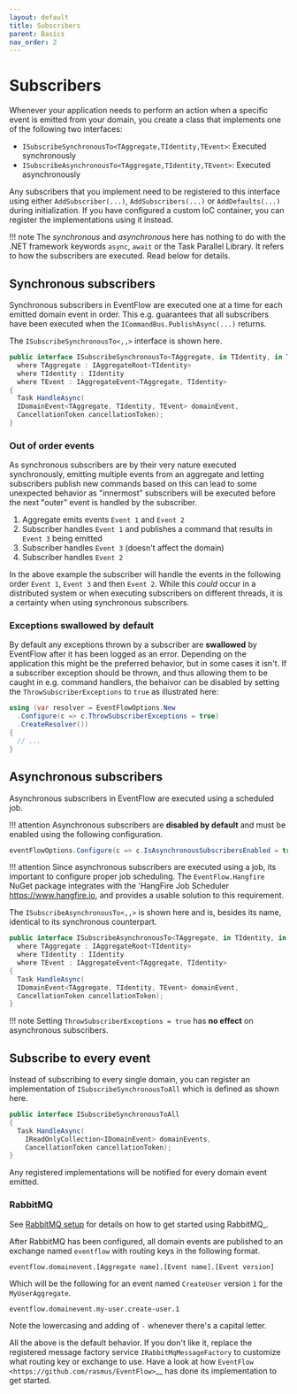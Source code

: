 ```yaml
---
layout: default
title: Subscribers
parent: Basics
nav_order: 2
---
```


# Subscribers

Whenever your application needs to perform an action when a specific 
event is emitted from your domain, you create a class that implements
one of the following two interfaces:

-  `ISubscribeSynchronousTo<TAggregate,TIdentity,TEvent>`: Executed
   synchronously
-  `ISubscribeAsynchronousTo<TAggregate,TIdentity,TEvent>`: Executed
   asynchronously

Any subscribers that you implement need to be registered to this interface
using either `AddSubscriber(...)`, `AddSubscribers(...)` or
`AddDefaults(...)` during initialization. If you have configured a
custom IoC container, you can register the implementations using it
instead.

!!! note
    The *synchronous* and *asynchronous* here has nothing to do
    with the .NET framework keywords `async`, `await` or the Task
    Parallel Library. It refers to how the subscribers are executed. Read
    below for details.


## Synchronous subscribers

Synchronous subscribers in EventFlow are executed one at a time for each
emitted domain event in order. This e.g. guarantees that all subscribers
have been executed when the `ICommandBus.PublishAsync(...)` returns.

The `ISubscribeSynchronousTo<,,>` interface is shown here.

```csharp
public interface ISubscribeSynchronousTo<TAggregate, in TIdentity, in TEvent>
  where TAggregate : IAggregateRoot<TIdentity>
  where TIdentity : IIdentity
  where TEvent : IAggregateEvent<TAggregate, TIdentity>
{
  Task HandleAsync(
  IDomainEvent<TAggregate, TIdentity, TEvent> domainEvent,
  CancellationToken cancellationToken);
}
```

### Out of order events

As synchronous subscribers are by their very nature executed
synchronously, emitting multiple events from an aggregate and letting
subscribers publish new commands based on this can lead to some
unexpected behavior as "innermost" subscribers will be executed before
the next "outer" event is handled by the subscriber.

1. Aggregate emits events `Event 1` and `Event 2`
2. Subscriber handles `Event 1` and publishes a command that results
   in `Event 3` being emitted
3. Subscriber handles `Event 3` (doesn't affect the domain)
4. Subscriber handles `Event 2`

In the above example the subscriber will handle the events in the
following order `Event 1`, `Event 3` and then `Event 2`. While
this *could* occur in a distributed system or when executing subscribers on
different threads, it is a certainty when using synchronous subscribers.


### Exceptions swallowed by default

By default any exceptions thrown by a subscriber are **swallowed**
by EventFlow after it has been logged as an error. Depending on the
application this might be the preferred behavior, but in some cases
it isn't. If a subscriber exception should be thrown, and thus allowing
them to be caught in e.g. command handlers, the behaivor can be disabled
by setting the `ThrowSubscriberExceptions` to `true` as illustrated
here:


```csharp
using (var resolver = EventFlowOptions.New
  .Configure(c => c.ThrowSubscriberExceptions = true)
  .CreateResolver())
{
  // ...
}
```

## Asynchronous subscribers

Asynchronous subscribers in EventFlow are executed using a scheduled job.

!!! attention
    Asynchronous subscribers are **disabled by default** and must be
    enabled using the following configuration.

```csharp
eventFlowOptions.Configure(c => c.IsAsynchronousSubscribersEnabled = true);
```

!!! attention
    Since asynchronous subscribers are executed using a job, its important
    to configure proper job scheduling. The `EventFlow.Hangfire` NuGet 
    package integrates with the 'HangFire Job Scheduler <https://www.hangfire.io>, 
    and provides a usable solution to this requirement.

The `ISubscribeAsynchronousTo<,,>` is shown here and is, besides its
name, identical to its synchronous counterpart.


```csharp
public interface ISubscribeAsynchronousTo<TAggregate, in TIdentity, in TEvent>
  where TAggregate : IAggregateRoot<TIdentity>
  where TIdentity : IIdentity
  where TEvent : IAggregateEvent<TAggregate, TIdentity>
{
  Task HandleAsync(
  IDomainEvent<TAggregate, TIdentity, TEvent> domainEvent,
  CancellationToken cancellationToken);
}
```

!!! note
    Setting `ThrowSubscriberExceptions = true` has **no effect**
    on asynchronous subscribers.


## Subscribe to every event

Instead of subscribing to every single domain, you can register an
implementation of `ISubscribeSynchronousToAll` which is defined as
shown here.

```csharp
public interface ISubscribeSynchronousToAll
{
  Task HandleAsync(
    IReadOnlyCollection<IDomainEvent> domainEvents,
    CancellationToken cancellationToken);
}
```

Any registered implementations will be notified for every domain event
emitted.


### RabbitMQ

See [RabbitMQ setup](../integration/rabbitmq.md) for details on how to get
started using RabbitMQ_.

After RabbitMQ has been configured, all domain events are published
to an exchange named `eventflow` with routing keys in the following
format.

```
eventflow.domainevent.[Aggregate name].[Event name].[Event version]
```

Which will be the following for an event named `CreateUser` version
`1` for the `MyUserAggregate`.

```
eventflow.domainevent.my-user.create-user.1
```

Note the lowercasing and adding of `-` whenever there's a capital
letter.

All the above is the default behavior. If you don't like it, replace the 
registered message factory service `IRabbitMqMessageFactory` to 
customize what routing key or exchange to use. Have a look at how
`EventFlow <https://github.com/rasmus/EventFlow>`__ has done its
implementation to get started.
